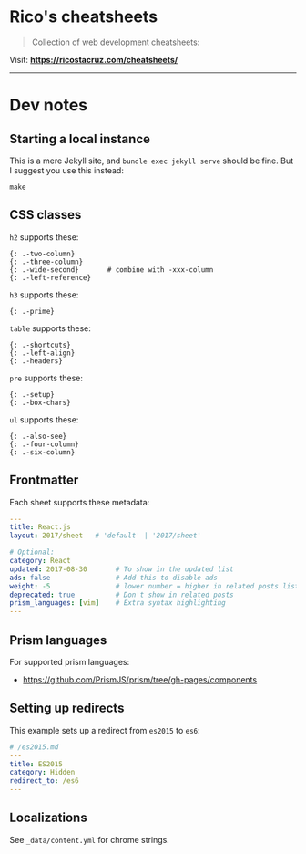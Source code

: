 # Rico's cheatsheets

> Collection of web development cheatsheets:

Visit: **<https://ricostacruz.com/cheatsheets/>**

---

# Dev notes

## Starting a local instance

This is a mere Jekyll site, and `bundle exec jekyll serve` should be fine. But I suggest you use this instead:

```
make
```

## CSS classes

`h2` supports these:

    {: .-two-column}
    {: .-three-column}
    {: .-wide-second}       # combine with -xxx-column
    {: .-left-reference}

`h3` supports these:

    {: .-prime}

`table` supports these:

    {: .-shortcuts}
    {: .-left-align}
    {: .-headers}

`pre` supports these:

    {: .-setup}
    {: .-box-chars}

`ul` supports these:

    {: .-also-see}
    {: .-four-column}
    {: .-six-column}

## Frontmatter

Each sheet supports these metadata:

```yml
---
title: React.js
layout: 2017/sheet   # 'default' | '2017/sheet'

# Optional:
category: React
updated: 2017-08-30       # To show in the updated list
ads: false                # Add this to disable ads
weight: -5                # lower number = higher in related posts list
deprecated: true          # Don't show in related posts
prism_languages: [vim]    # Extra syntax highlighting
---
```

## Prism languages

For supported prism languages:

- <https://github.com/PrismJS/prism/tree/gh-pages/components>

## Setting up redirects

This example sets up a redirect from `es2015` to `es6`:

```yml
# /es2015.md
---
title: ES2015
category: Hidden
redirect_to: /es6
---
```

## Localizations

See `_data/content.yml` for chrome strings.